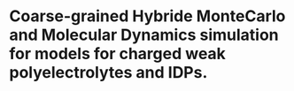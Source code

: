 # Coarse-grained Hybride MonteCarlo and Molecular Dynamics simulation for models for charged weak polyelectrolytes and IDPs.
